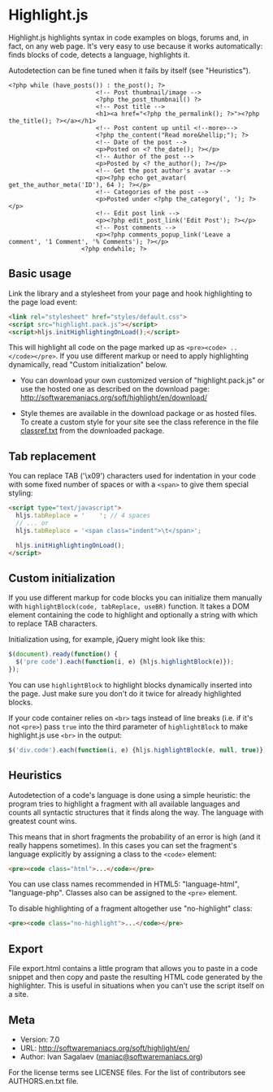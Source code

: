 # Highlight.js

Highlight.js highlights syntax in code examples on blogs, forums and,
in fact, on any web page. It's very easy to use because it works
automatically: finds blocks of code, detects a language, highlights it.

Autodetection can be fine tuned when it fails by itself (see "Heuristics").

	<?php while (have_posts()) : the_post(); ?>
							<!-- Post thumbnail/image -->
							<?php the_post_thumbnail() ?>
							<!-- Post title -->
							<h1><a href="<?php the_permalink(); ?>"><?php the_title(); ?></a></h1>
							<!-- Post content up until <!--more>-->
							<?php the_content("Read more&hellip;"); ?>
							<!-- Date of the post -->
							<p>Posted on <? the_date(); ?></p>
							<!-- Author of the post -->
							<p>Posted by <? the_author(); ?></p>
							<!-- Get the post author's avatar -->
							<p><?php echo get_avatar( get_the_author_meta('ID'), 64 ); ?></p>
							<!-- Categories of the post -->
							<p>Posted under <?php the_category(', '); ?></p>
							<!-- Edit post link -->
							<p><?php edit_post_link('Edit Post'); ?></p>
							<!-- Post comments -->
							<p><?php comments_popup_link('Leave a comment', '1 Comment', '% Comments'); ?></p>
						<?php endwhile; ?>

## Basic usage

Link the library and a stylesheet from your page and hook highlighting to
the page load event:

```html
<link rel="stylesheet" href="styles/default.css">
<script src="highlight.pack.js"></script>
<script>hljs.initHighlightingOnLoad();</script>
```

This will highlight all code on the page marked up as `<pre><code> .. </code></pre>`.
If you use different markup or need to apply highlighting dynamically, read
"Custom initialization" below.

- You can download your own customized version of "highlight.pack.js" or
  use the hosted one as described on the download page:
  <http://softwaremaniacs.org/soft/highlight/en/download/>

- Style themes are available in the download package or as hosted files.
  To create a custom style for your site see the class reference in the file
  [classref.txt][cr] from the downloaded package.

[cr]: http://github.com/isagalaev/highlight.js/blob/master/classref.txt


## Tab replacement

You can replace TAB ('\x09') characters used for indentation in your code
with some fixed number of spaces or with a `<span>` to give them special
styling:

```html
<script type="text/javascript">
  hljs.tabReplace = '    '; // 4 spaces
  // ... or
  hljs.tabReplace = '<span class="indent">\t</span>';

  hljs.initHighlightingOnLoad();
</script>
```

## Custom initialization

If you use different markup for code blocks you can initialize them manually
with `highlightBlock(code, tabReplace, useBR)` function. It takes a DOM element
containing the code to highlight and optionally a string with which to replace
TAB characters.

Initialization using, for example, jQuery might look like this:

```javascript
$(document).ready(function() {
  $('pre code').each(function(i, e) {hljs.highlightBlock(e)});
});
```

You can use `highlightBlock` to highlight blocks dynamically inserted into
the page. Just make sure you don't do it twice for already highlighted
blocks.

If your code container relies on `<br>` tags instead of line breaks (i.e. if
it's not `<pre>`) pass `true` into the third parameter of `highlightBlock`
to make highlight.js use `<br>` in the output:

```javascript
$('div.code').each(function(i, e) {hljs.highlightBlock(e, null, true)});
```


## Heuristics

Autodetection of a code's language is done using a simple heuristic:
the program tries to highlight a fragment with all available languages and
counts all syntactic structures that it finds along the way. The language
with greatest count wins.

This means that in short fragments the probability of an error is high
(and it really happens sometimes). In this cases you can set the fragment's
language explicitly by assigning a class to the `<code>` element:

```html
<pre><code class="html">...</code></pre>
```

You can use class names recommended in HTML5: "language-html",
"language-php". Classes also can be assigned to the `<pre>` element.

To disable highlighting of a fragment altogether use "no-highlight" class:

```html
<pre><code class="no-highlight">...</code></pre>
```


## Export

File export.html contains a little program that allows you to paste in a code
snippet and then copy and paste the resulting HTML code generated by the
highlighter. This is useful in situations when you can't use the script itself
on a site.


## Meta

- Version: 7.0
- URL:     http://softwaremaniacs.org/soft/highlight/en/
- Author:  Ivan Sagalaev (<maniac@softwaremaniacs.org>)

For the license terms see LICENSE files.
For the list of contributors see AUTHORS.en.txt file.
